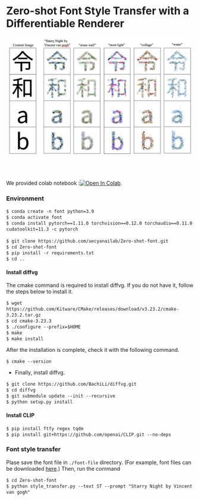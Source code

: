 # Zero-shot Font Style Transfer with a Differentiable Renderer

<img src="images/result.png">

<br><br>

We provided colab notebook :[![Open In Colab](https://colab.research.google.com/assets/colab-badge.svg)](https://colab.research.google.com/drive/1vxDVb_JkNGklfDNToWdyNrRy4S4PtKTD?usp=sharing).

### Environment 
```
$ conda create -n font python=3.9
$ conda activate font
$ conda install pytorch==1.11.0 torchvision==0.12.0 torchaudio==0.11.0 cudatoolkit=11.3 -c pytorch

$ git clone https://github.com/uecyanailab/Zero-shot-font.git
$ cd Zero-shot-font
$ pip install -r requirements.txt
$ cd ..
```

#### Install diffvg
The cmake command is required to install diffvg. If you do not have it, follow the steps below to install it.
```
$ wget https://github.com/Kitware/CMake/releases/download/v3.23.2/cmake-3.23.2.tar.gz
$ cd cmake-3.23.3
$ ./configure --prefix=$HOME
$ make
$ make install
```
After the installation is complete, check it with the following command.
```
$ cmake --version
```
- Finally, install diffvg.
```
$ git clone https://github.com/BachiLi/diffvg.git
$ cd diffvg
$ git submodule update --init --recursive
$ python setup.py install 
```

#### Install CLIP
```
$ pip install ftfy regex tqdm                                      
$ pip install git+https://github.com/openai/CLIP.git --no-deps
```

### Font style transfer
Plase save the font file in `./font-file` directory. (For example, font files can be downloaded [here](https://fonts.google.com/).)
Then, run the command
```
$ cd Zero-shot-font
$ python style_transfer.py --text ST --prompt "Starry Night by Vincent van gogh"
```
